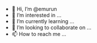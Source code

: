 - 👋 Hi, I’m @emurun
- 👀 I’m interested in ...
- 🌱 I’m currently learning ...
- 💞️ I’m looking to collaborate on ...
- 📫 How to reach me ...

<!---
emurun/emurun is a ✨ special ✨ repository because its `README.md` (this file) appears on your GitHub profile.
You can click the Preview link to take a look at your changes.
--->
